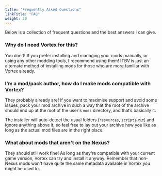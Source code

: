 ```yaml
---
title: "Frequently Asked Questions"
linkTitle: "FAQ"
weight: 20
---
```


Below is a collection of frequent questions and the best answers I can give.

### Why do I need Vortex for this?

You don't! If you prefer installing and managing your mods manually, or using any other modding tools, I recommend using them! ITBV is just an alternate method of installing mods for those who are more familiar with Vortex already.

### I’m a mod/pack author, how do I make mods compatible with Vortex?

They probably already are! If you want to maximise support and avoid some issues, pack your mod archive in such a way that the root of the archive should end up at the root of the user's `mods` directory, and that’s basically it.

The installer will auto-detect the usual folders (`resources`, `scripts` etc) and ignore anything above it, so feel free to lay out your archive how you like as long as the actual mod files are in the right place.

### What about mods that aren't on the Nexus?

They should still work fine! As long as they're compatible with your current game version, Vortex can try and install it anyway. Remember that non-Nexus mods won't have quite the same metadata available in Vortex you might be used to.